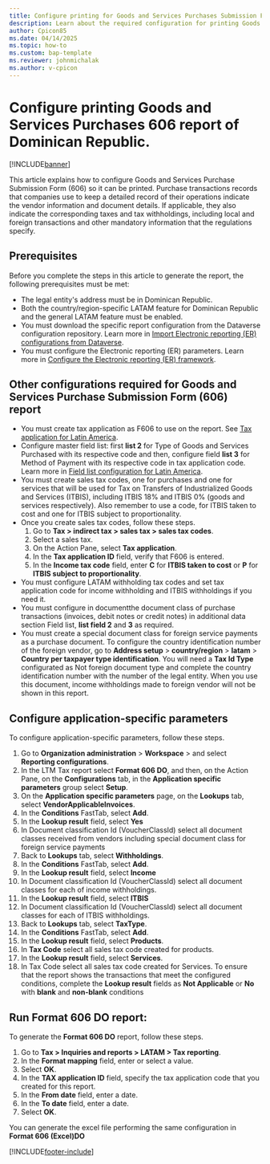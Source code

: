 ```yaml
---
title: Configure printing for Goods and Services Purchases Submission Form 606
description: Learn about the required configuration for printing Goods and Services Purchases Submission Form 606 for the Dominican Republic
author: Cpicon85
ms.date: 04/14/2025
ms.topic: how-to
ms.custom: bap-template
ms.reviewer: johnmichalak
ms.author: v-cpicon
---
```


# Configure printing Goods and Services Purchases 606 report of Dominican Republic.

[!INCLUDE[banner](../../includes/banner.md)]

This article explains how to configure Goods and Services Purchase Submission Form (606) so it can be printed. Purchase transactions records that companies use to keep a detailed record of their operations indicate the vendor information and document details. If applicable, they also indicate the corresponding taxes and tax withholdings, including local and foreign transactions and other mandatory information that the regulations specify.

## Prerequisites

Before you complete the steps in this article to generate the report, the following prerequisites must be met:

- The legal entity's address must be in Dominican Republic.
- Both the country/region-specific LATAM feature for Dominican Republic and the general LATAM feature must be enabled.
- You must download the specific report configuration from the Dataverse configuration repository. Learn more in [Import Electronic reporting (ER) configurations from Dataverse](../global/workspace/gsw-import-er-config-dataverse.md). 
- You must configure the Electronic reporting (ER) parameters. Learn more in [Configure the Electronic reporting (ER) framework](/dynamics365/fin-ops-core/dev-itpro/analytics/electronic-reporting-er-configure-parameters).

## Other configurations required for Goods and Services Purchase Submission Form (606) report

- You must create tax application as F606 to use on the report. See [Tax application for Latin America](../ltm-core-tax-application.md).
- Configure master field list: first **list 2** for Type of Goods and Services Purchased with its respective code and then, configure field **list 3** for Method of Payment with its respective code in tax application code. Learn more in [Field list configuration for Latin America](ltm-core-field-master-lists.md).
- You must create sales tax codes, one for purchases and one for services that will be used for Tax on Transfers of Industrialized Goods and Services (ITBIS), including ITBIS 18% and ITBIS 0% (goods and services respectively). Also remember to use a code, for ITBIS taken to cost and one for ITBIS subject to proportionality.
- Once you create sales tax codes, follow these steps.
   1. Go to **Tax > indirect tax  > sales tax > sales tax codes**.
   1. Select a sales tax. 
   1. On the Action Pane, select **Tax application**.
   1. In the **Tax application ID** field, verify that F606 is entered.
   1. In the **Income tax code** field, enter **C** for **ITBIS taken to cost** or **P** for **ITBIS subject to proportionality**.
- You must configure LATAM withholding tax codes and set tax application code for income withholding and ITBIS withholdings if you need it. 
- You must configure in documentthe document class of purchase transactions (invoices, debit notes or credit notes) in additional data section Field list, **list field 2** and **3** as required. 
- You must create a special document class for foreign service payments as a purchase document. To configure the country identification number of the foreign vendor, go to **Address setup** > **country/region** > **latam** > **Country per taxpayer type identification**. You will need a **Tax Id Type** configurated as Not foreign document type and complete the country identification number with the number of the legal entity. When you use this document, income withholdings made to foreign vendor will not be shown in this report.  

## Configure application-specific parameters

To configure application-specific parameters, follow these steps. 
1. Go to **Organization administration** > **Workspace** > and select **Reporting configurations**.
1. In the LTM Tax report select **Format 606 DO**, and then, on the Action Pane, on the **Configurations** tab, in the **Application specific parameters** group select **Setup**.
1. On the **Application specific parameters** page, on the **Lookups** tab, select **VendorApplicableInvoices**.
1. In the **Conditions** FastTab, select **Add**.
1. In the **Lookup result** field, select **Yes**
1. In Document classification Id (VoucherClassId) select all document classes received from vendors including special document class for foreign service payments
1. Back to **Lookups** tab, select **Withholdings**.
1. In the **Conditions** FastTab, select **Add**.
1. In the **Lookup result** field, select **Income** 
1. In Document classification Id (VoucherClassId) select all document classes for each of income withholdings. 
1. In the **Lookup result** field, select **ITBIS**
1. In Document classification Id (VoucherClassId) select all document classes for each of ITBIS withholdings.
1. Back to **Lookups** tab, select **TaxType**.
1. In the **Conditions** FastTab, select **Add**.
1. In the **Lookup result** field, select **Products**.
1. In **Tax Code** select all sales tax code created for products.
1. In the **Lookup result** field, select **Services**.
1. In Tax Code select all sales tax code created for Services.
To ensure that the report shows the transactions that meet the configured conditions, complete the **Lookup result** fields as **Not Applicable** or **No** with **blank** and **non-blank** conditions

## Run Format 606 DO report:

To generate the **Format 606 DO** report, follow these steps.

1. Go to **Tax > Inquiries and reports > LATAM > Tax reporting**.
1. In the **Format mapping** field, enter or select a value.
1. Select **OK**.
1. In the **TAX application ID** field, specify the tax application code that you created for this report.
1. In the **From date** field, enter a date.
1. In the **To date** field, enter a date.
1. Select **OK**.

You can generate the excel file performing the same configuration in **Format 606 (Excel)DO**

[!INCLUDE[footer-include](../../../includes/footer-banner.md)]
